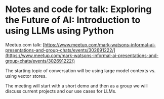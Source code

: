 # Notes and code for talk: Exploring the Future of AI: Introduction to using LLMs using Python

Meetup.com talk: [https://www.meetup.com/mark-watsons-informal-ai-presentations-and-group-chats/events/302691222/](https://www.meetup.com/mark-watsons-informal-ai-presentations-and-group-chats/events/302691222/)

The starting topic of conversation will be using large model contexts vs. using vector stores.

The meeting will start with a short demo and then
as a group we will discuss current projects and our use cases for LLMs.